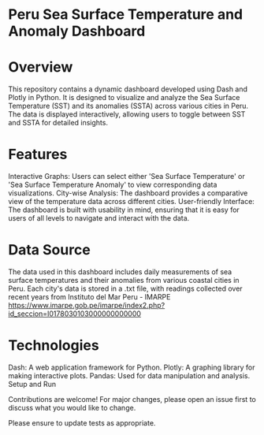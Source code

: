 # Peru Sea Surface Temperature and Anomaly Dashboard

# Overview

This repository contains a dynamic dashboard developed using Dash and Plotly in Python. It is designed to visualize and analyze the Sea Surface Temperature (SST) and its anomalies (SSTA) across various cities in Peru. The data is displayed interactively, allowing users to toggle between SST and SSTA for detailed insights.

# Features

Interactive Graphs: Users can select either 'Sea Surface Temperature' or 'Sea Surface Temperature Anomaly' to view corresponding data visualizations.
City-wise Analysis: The dashboard provides a comparative view of the temperature data across different cities.
User-friendly Interface: The dashboard is built with usability in mind, ensuring that it is easy for users of all levels to navigate and interact with the data.

# Data Source

The data used in this dashboard includes daily measurements of sea surface temperatures and their anomalies from various coastal cities in Peru. Each city's data is stored in a .txt file, with readings collected over recent years from Instituto del Mar Peru - IMARPE https://www.imarpe.gob.pe/imarpe/index2.php?id_seccion=I0178030103000000000000

# Technologies

Dash: A web application framework for Python.
Plotly: A graphing library for making interactive plots.
Pandas: Used for data manipulation and analysis.
Setup and Run

Contributions are welcome! For major changes, please open an issue first to discuss what you would like to change.

Please ensure to update tests as appropriate.

